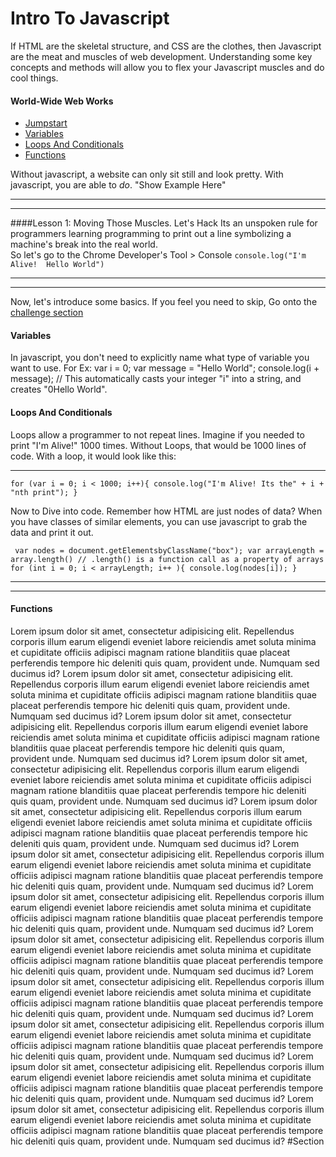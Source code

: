 Intro To Javascript
================================
If HTML are the skeletal structure, and CSS are the clothes, then
Javascript are the meat and muscles of web development. Understanding some key concepts
and methods will allow you to flex your Javascript muscles and do cool things.


#### World-Wide Web Works
* [Jumpstart](#jumpstart)
* [Variables](#variable)
* [Loops And Conditionals](#loop)
* [Functions](#function)


Without javascript, a website can only sit still and look pretty.
With javascript, you are able to *do*.
"Show Example Here"



<a name="jumpstart"></a>
___
___
####Lesson 1: Moving Those Muscles.  Let's Hack
Its an unspoken rule for programmers learning programming
to print out a line symbolizing a machine's break into the real world. <br/>
So let's go to the Chrome Developer's Tool > Console
`console.log("I'm Alive!  Hello World")`
___
___
Now, let's introduce some basics.  If you feel you need to skip,
Go onto the
[ challenge section ](#Section)

#### Variables<a name="variable"></a>
In javascript, you don't need to explicitly name what type of variable you want to use.
For Ex:
var i = 0;
var message = "Hello World";
console.log(i + message); // This automatically casts your integer "i" into a string, and creates "0Hello World".


#### Loops And Conditionals<a name="loop"></a>
Loops allow a programmer to not repeat lines.
Imagine if you needed to print "I'm Alive!" 1000 times.
Without Loops, that would be 1000 lines of code.  With a loop, it would look
like this:
___
`for (var i = 0; i < 1000; i++){
  console.log("I'm Alive! Its the" + i + "nth print");
}`


Now to Dive into code.  Remember how HTML are just nodes of data?
When you have classes of similar elements, you can use javascript to grab
the data and print it out.

`
var nodes = document.getElementsbyClassName("box");
var arrayLength = array.length() // .length() is a function call as a property of arrays
for (int i = 0; i < arrayLength; i++ ){
  console.log(nodes[i]);
}`




<a name="function"></a>
___
___
#### Functions




Lorem ipsum dolor sit amet, consectetur adipisicing elit. Repellendus corporis illum earum eligendi eveniet labore reiciendis amet soluta minima et cupiditate officiis adipisci magnam ratione blanditiis quae placeat perferendis tempore hic deleniti quis quam, provident unde. Numquam sed ducimus id?
Lorem ipsum dolor sit amet, consectetur adipisicing elit. Repellendus corporis illum earum eligendi eveniet labore reiciendis amet soluta minima et cupiditate officiis adipisci magnam ratione blanditiis quae placeat perferendis tempore hic deleniti quis quam, provident unde. Numquam sed ducimus id?
Lorem ipsum dolor sit amet, consectetur adipisicing elit. Repellendus corporis illum earum eligendi eveniet labore reiciendis amet soluta minima et cupiditate officiis adipisci magnam ratione blanditiis quae placeat perferendis tempore hic deleniti quis quam, provident unde. Numquam sed ducimus id?
Lorem ipsum dolor sit amet, consectetur adipisicing elit. Repellendus corporis illum earum eligendi eveniet labore reiciendis amet soluta minima et cupiditate officiis adipisci magnam ratione blanditiis quae placeat perferendis tempore hic deleniti quis quam, provident unde. Numquam sed ducimus id?
Lorem ipsum dolor sit amet, consectetur adipisicing elit. Repellendus corporis illum earum eligendi eveniet labore reiciendis amet soluta minima et cupiditate officiis adipisci magnam ratione blanditiis quae placeat perferendis tempore hic deleniti quis quam, provident unde. Numquam sed ducimus id?
Lorem ipsum dolor sit amet, consectetur adipisicing elit. Repellendus corporis illum earum eligendi eveniet labore reiciendis amet soluta minima et cupiditate officiis adipisci magnam ratione blanditiis quae placeat perferendis tempore hic deleniti quis quam, provident unde. Numquam sed ducimus id?
Lorem ipsum dolor sit amet, consectetur adipisicing elit. Repellendus corporis illum earum eligendi eveniet labore reiciendis amet soluta minima et cupiditate officiis adipisci magnam ratione blanditiis quae placeat perferendis tempore hic deleniti quis quam, provident unde. Numquam sed ducimus id?
Lorem ipsum dolor sit amet, consectetur adipisicing elit. Repellendus corporis illum earum eligendi eveniet labore reiciendis amet soluta minima et cupiditate officiis adipisci magnam ratione blanditiis quae placeat perferendis tempore hic deleniti quis quam, provident unde. Numquam sed ducimus id?
Lorem ipsum dolor sit amet, consectetur adipisicing elit. Repellendus corporis illum earum eligendi eveniet labore reiciendis amet soluta minima et cupiditate officiis adipisci magnam ratione blanditiis quae placeat perferendis tempore hic deleniti quis quam, provident unde. Numquam sed ducimus id?
Lorem ipsum dolor sit amet, consectetur adipisicing elit. Repellendus corporis illum earum eligendi eveniet labore reiciendis amet soluta minima et cupiditate officiis adipisci magnam ratione blanditiis quae placeat perferendis tempore hic deleniti quis quam, provident unde. Numquam sed ducimus id?
Lorem ipsum dolor sit amet, consectetur adipisicing elit. Repellendus corporis illum earum eligendi eveniet labore reiciendis amet soluta minima et cupiditate officiis adipisci magnam ratione blanditiis quae placeat perferendis tempore hic deleniti quis quam, provident unde. Numquam sed ducimus id?
Lorem ipsum dolor sit amet, consectetur adipisicing elit. Repellendus corporis illum earum eligendi eveniet labore reiciendis amet soluta minima et cupiditate officiis adipisci magnam ratione blanditiis quae placeat perferendis tempore hic deleniti quis quam, provident unde. Numquam sed ducimus id?
#Section

